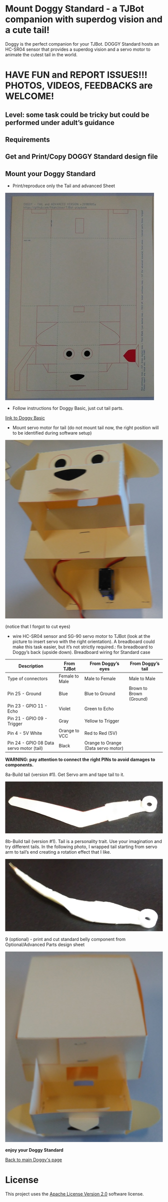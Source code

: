 # Mount Doggy Standard - a TJBot companion with superdog vision and a cute tail!

Doggy is the perfect companion for your TJBot. DOGGY Standard hosts an HC-SR04 sensor that provides a superdog vision and a servo motor to animate the cutest tail in the world.

# HAVE FUN and REPORT ISSUES!!! PHOTOS, VIDEOS, FEEDBACKS are WELCOME!

## Level: some task could be tricky but could be performed under adult’s guidance

## Requirements

## Get and Print/Copy DOGGY Standard design file

## Mount your Doggy Standard


* Print/reproduce only the Tail and advanced Sheet

![design file to print](https://github.com/fmanclossi/TJBot-playbook/blob/master/examples/Doggy/Media/DoggyReduced/01.Doggy%20printed%20sheets%20-%20first.jpg)

* Follow instructions for Doggy Basic, just cut tail parts.

[link to Doggy Basic](https://github.com/fmanclossi/TJBot-playbook/blob/master/examples/Doggy/Create%20Doggy%20Basic.md)

* Mount servo motor for tail (do not mount tail now, the right position will to be identified during software setup)

![Basic with servo mounted - and eyes not cut](https://github.com/fmanclossi/TJBot-playbook/blob/master/examples/Doggy/Media/DoggyReduced/08.Doggy%20-%20basic%20with%20tail%20servo%20mounted.jpg)

(notice that I forgot to cut eyes)

* wire HC-SR04 sensor and SG-90 servo motor to TJBot (look at the picture to insert servo with the right orientation). A breadboard could make this task easier, but it’s not strictly required.: fix breadboard to Doggy’s back (upside down).
Breadboard wiring for Standard case

Description | From TJBot | From Doggy’s eyes | From Doggy’s tail
----------- | ---------- | ----------------- | -----------------
Type of connectors | Female to Male | Male to Female | Male to Male
Pin 25 - Ground | Blue | Blue to Ground | Brown to Brown (Ground)
Pin 23 - GPIO 11 - Echo | Violet | Green to Echo	
Pin 21 - GPIO 09 - Trigger | Gray | Yellow to Trigger	
Pin 4 - 5V	White | Orange to VCC | Red to Red (5V)
Pin 24 - GPIO 08 Data servo motor (tail) | Black | Orange to Orange (Data servo motor)

**WARNING: pay attention to connect the right PINs to avoid damages to components.**

8a-Build tail (version #1). Get Servo arm and tape tail to it.

![tail #1](https://github.com/fmanclossi/TJBot-playbook/blob/master/examples/Doggy/Media/DoggyReduced/24.Doggy%20Tail%20version%201.jpg)

8b-Build tail (version #1). Tail is a personality trait. Use your imagination and try different tails. In the following photo, I wrapped tail starting from servo arm to tail’s end creating a rotation effect that I like.

![tail #2](https://github.com/fmanclossi/TJBot-playbook/blob/master/examples/Doggy/Media/DoggyReduced/25.Doggy%20tail%20version2.jpg)

9 (optional) - print and cut standard belly component from Optional/Advanced Parts design sheet

![standard belly](https://github.com/fmanclossi/TJBot-playbook/blob/master/examples/Doggy/Media/DoggyReduced/10.Doggy%20-%20tailed%20version%20with%20basic%20belly.jpg)
 
**enjoy your Doggy Standard**

[Back to main Doggy's page](https://github.com/fmanclossi/TJBot-playbook/tree/master/examples/Doggy)


# License  
This project uses the [Apache License Version 2.0](../../LICENSE) software license.  
